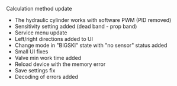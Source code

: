 Calculation method update

- The hydraulic cylinder works with software PWM (PID removed)
- Sensitivity setting added (dead band - prop band)
- Service menu update
- Left/right directions added to UI
- Change mode in "BIGSKI" state with "no sensor" status added
- Small UI fixes
- Valve min work time added
- Reload device with the memory error
- Save settings fix
- Decoding of errors added